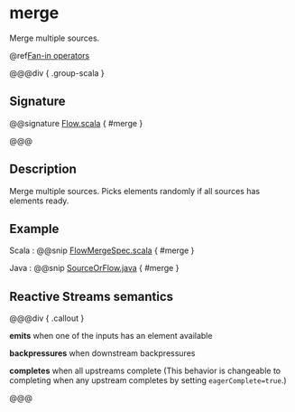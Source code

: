 # merge

Merge multiple sources.

@ref[Fan-in operators](../index.md#fan-in-operators)

@@@div { .group-scala }

## Signature

@@signature [Flow.scala](/akka-stream/src/main/scala/akka/stream/scaladsl/Flow.scala) { #merge }

@@@

## Description

Merge multiple sources. Picks elements randomly if all sources has elements ready.

## Example
Scala
:   @@snip [FlowMergeSpec.scala](/akka-stream-tests/src/test/scala/akka/stream/scaladsl/FlowMergeSpec.scala) { #merge }

Java
:   @@snip [SourceOrFlow.java](/akka-docs/src/test/java/jdocs/stream/operators/SourceOrFlow.java) { #merge }

## Reactive Streams semantics

@@@div { .callout }

**emits** when one of the inputs has an element available

**backpressures** when downstream backpressures

**completes** when all upstreams complete (This behavior is changeable to completing when any upstream completes by setting `eagerComplete=true`.)

@@@
